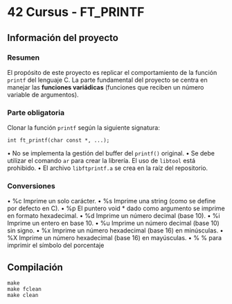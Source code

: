 # 42 Cursus - FT_PRINTF

## Información del proyecto

### Resumen
El propósito de este proyecto es replicar el comportamiento de la función `printf` del lenguaje C. La parte fundamental del proyecto se centra en manejar las **funciones variádicas** (funciones que reciben un número variable de argumentos).

### Parte obligatoria
Clonar la función `printf` según la siguiente signatura:
```
int ft_printf(char const *, ...);
```
• No se implementa la gestión del buffer del `printf()` original.
• Se debe utilizar el comando `ar` para crear la librería. El uso de `libtool` está prohibido.
• El archivo `libftprintf.a` se crea en la raíz del repositorio.

### Conversiones
• %c Imprime un solo carácter.
• %s Imprime una string (como se define por defecto en C).
• %p El puntero void * dado como argumento se imprime en formato hexadecimal.
• %d Imprime un número decimal (base 10).
• %i Imprime un entero en base 10.
• %u Imprime un número decimal (base 10) sin signo.
• %x Imprime un número hexadecimal (base 16) en minúsculas.
• %X Imprime un número hexadecimal (base 16) en mayúsculas.
• % % para imprimir el símbolo del porcentaje

## Compilación
```
make
make fclean
make clean
```
